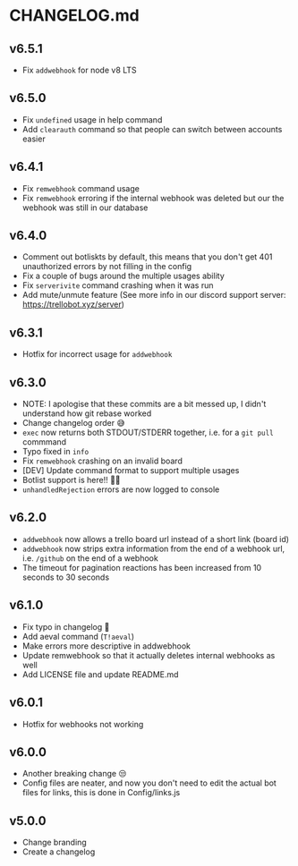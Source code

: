 # CHANGELOG.md

## v6.5.1
- Fix `addwebhook` for node v8 LTS

## v6.5.0
- Fix `undefined` usage in help command
- Add `clearauth` command so that people can switch between accounts easier

## v6.4.1
- Fix `remwebhook` command usage
- Fix `remwebhook` erroring if the internal webhook was deleted but our the webhook was still in our database

## v6.4.0
- Comment out botliskts by default, this means that you don't get 401 unauthorized errors by not filling in the config
- Fix a couple of bugs around the multiple usages ability
- Fix `serverivite` command crashing when it was run
- Add mute/unmute feature (See more info in our discord support server: https://trellobot.xyz/server)

## v6.3.1
- Hotfix for incorrect usage for `addwebhook`

## v6.3.0
- NOTE: I apologise that these commits are a bit messed up, I didn't understand how git rebase worked
- Change changelog order 😅
- `exec` now returns both STDOUT/STDERR together, i.e. for a `git pull` commmand
- Typo fixed in `info`
- Fix `remwebhook` crashing on an invalid board
- [DEV] Update command format to support multiple usages
- Botlist support is here!! 🤖🤖
- `unhandledRejection` errors are now logged to console

## v6.2.0
- `addwebhook` now allows a trello board url instead of a short link (board id)
- `addwebhook` now strips extra information from the end of a webhook url, i.e. `/github` on the end of a webhook
- The timeout for pagination reactions has been increased from 10 seconds to 30 seconds

## v6.1.0
- Fix typo in changelog 🤔
- Add aeval command (`T!aeval`)
- Make errors more descriptive in addwebhook
- Update remwebhook so that it actually deletes internal webhooks as well
- Add LICENSE file and update README.md

## v6.0.1
- Hotfix for webhooks not working

## v6.0.0
- Another breaking change 😒
- Config files are neater, and now you don't need to edit the actual bot files for links, this is done in Config/links.js

## v5.0.0
- Change branding
- Create a changelog
